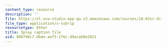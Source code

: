 ```yaml
---
content_type: resource
description: ''
file: https://ol-ocw-studio-app-qa.s3.amazonaws.com/courses/18-03sc-differential-equations-fall-2011/980798c7db4eaef51f6c49acab0e2021_z-meBrqcy_I.srt
file_type: application/x-subrip
resourcetype: Other
title: 3play caption file
uid: 980798c7-db4e-aef5-1f6c-49acab0e2021
---
```

